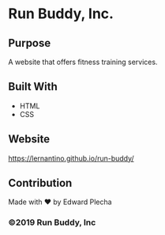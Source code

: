 # Run Buddy, Inc.

## Purpose
A website that offers fitness training services.

## Built With
* HTML 
* CSS

## Website
https://lernantino.github.io/run-buddy/

## Contribution
Made with ❤️ by Edward Plecha

### ©️2019 Run Buddy, Inc
